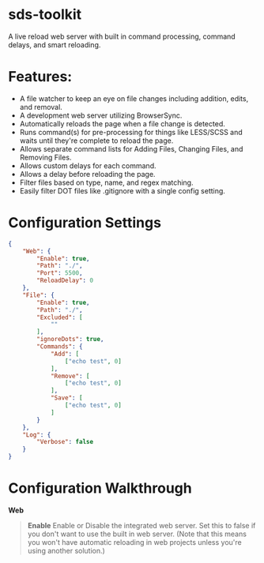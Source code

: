 # sds-toolkit

A live reload web server with built in command processing, command delays, and smart reloading.

# Features:

 - A file watcher to keep an eye on file changes including addition, edits, and removal.
 - A development web server utilizing BrowserSync.
 - Automatically reloads the page when a file change is detected.
 - Runs command(s) for pre-processing for things like LESS/SCSS and waits until they're complete to reload the page.
 - Allows separate command lists for Adding Files, Changing Files, and Removing Files.
 - Allows custom delays for each command.
 - Allows a delay before reloading the page.
 - Filter files based on type, name, and regex matching.
 - Easily filter DOT files like .gitignore with a single config setting.


# Configuration Settings


```json
{
    "Web": {
        "Enable": true,
        "Path": "./",
        "Port": 5500,
        "ReloadDelay": 0
    },
    "File": {
        "Enable": true,
        "Path": "./",
        "Excluded": [
            ""
        ],
        "ignoreDots": true,
        "Commands": {
            "Add": [
                ["echo test", 0]
            ],
            "Remove": [
                ["echo test", 0]
            ],
            "Save": [
                ["echo test", 0]
            ]
        }
    },
    "Log": {
        "Verbose": false
    }
}
```

# Configuration Walkthrough

**Web**

> **Enable**
> Enable or Disable the integrated web server. Set this to false if you don't want to use the built in web server. (Note that this means you won't have automatic reloading in web projects unless you're using another solution.)
